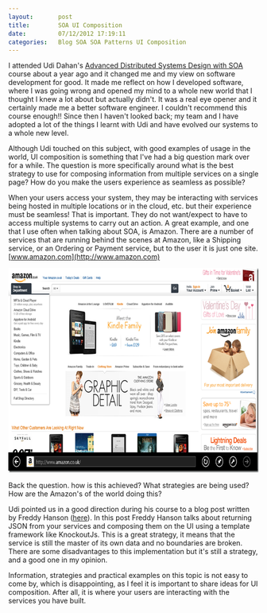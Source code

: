 ```yaml
---
layout:       post
title:        SOA UI Composition
date:         07/12/2012 17:19:11
categories:   Blog SOA SOA Patterns UI Composition
---
```


I attended Udi Dahan's [Advanced Distributed Systems Design with SOA](http://skillsmatter.com/course/nosql/advanced-distributed-systems-design-with-soa) course about a year ago and it changed me and my view on software development for good. It made me reflect on how I developed software, where I was going wrong and opened my mind to a whole new world that I thought I knew a lot about but actually didn't. It was a real eye opener and it certainly made me a better software engineer. I couldn't recommend this course enough!! Since then I haven't looked back; my team and I have adopted a lot of the things I learnt with Udi and have evolved our systems to a whole new level.

Although Udi touched on this subject, with good examples of usage in the world, UI composition is something that I've had a big question mark over for a while. The question is more specifically around what is the best strategy to use for composing information from multiple services on a single page? How do you make the users experience as seamless as possible?

When your users access your system, they may be interacting with services being hosted in multiple locations or in the cloud, etc. but their experience must be seamless! That is important. They do not want/expect to have to access multiple systems to carry out an action. A great example, and one that I use often when talking about SOA, is Amazon. There are a number of services that are running behind the scenes at Amazon, like a Shipping service, or an Ordering or Payment service, but to the user it is just one site. [www.amazon.com](http://www.amazon.com)

<a href="/assets/content/244_image.png"><img style="background-image:none;padding-top:0;padding-left:0;display:inline;padding-right:0;border:0;" title="image" alt="image" src="/assets/content/245_image_thumb.png" width="728" height="412" border="0" /></a>

Back the question. how is this achieved? What strategies are being used? How are the Amazon's of the world doing this?

Udi pointed us in a good direction during his course to a blog post written by Freddy Hanson ([here](http://blog.hansenfreddy.com/2011/07/07/tabular-data-composition-in-the-browser-for-soa/)). In this post Freddy Hanson talks about returning JSON from your services and composing them on the UI using a template framework like KnockoutJs. This is a great strategy, it means that the service is still the master of its own data and no boundaries are broken. There are some disadvantages to this implementation but it's still a strategy, and a good one in my opinion.

Information, strategies and practical examples on this topic is not easy to come by, which is disappointing, as I feel it is important to share ideas for UI composition. After all, it is where your users are interacting with the services you have built.